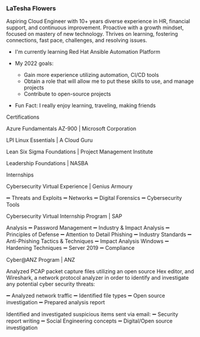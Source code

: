 
### LaTesha Flowers

Aspiring Cloud Engineer with 10+ years diverse experience in HR, financial support, and continuous improvement. Proactive with a growth mindset, focused on mastery of new technology. Thrives on learning, fostering connections, fast pace, challenges, and resolving issues.

- I'm currently learning Red Hat Ansible Automation Platform
- My 2022 goals: 
    - Gain more experience utilizing automation, CI/CD tools
    - Obtain a role that will allow me to put these skills to use, and manage projects
    - Contribute to open-source projects

- Fun Fact: I really enjoy learning, traveling, making friends

Certifications

Azure Fundamentals AZ-900 | Microsoft Corporation

LPI Linux Essentials | A Cloud Guru

Lean Six Sigma Foundations | Project Management Institute

Leadership Foundations | NASBA


Internships

Cybersecurity Virtual Experience | Genius Armoury

➖ Threats and Exploits ➖ Networks ➖ Digital Forensics ➖ Cybersecurity Tools

Cybersecurity Virtual Internship Program | SAP

Analysis ➖ Password Management ➖ Industry & Impact Analysis ➖ Principles of Defense ➖ Attention to Detail Phishing ➖ Industry Standards ➖ Anti-Phishing Tactics & Techniques ➖ Impact Analysis Windows ➖ Hardening Techniques ➖ Server 2019 ➖ Compliance

Cyber@ANZ Program | ANZ

Analyzed PCAP packet capture files utilizing an open source Hex editor, and Wireshark, a network protocol analyzer in order to identify and investigate any potential cyber security threats:

➖ Analyzed network traffic ➖ Identified file types ➖ Open source investigation ➖ Prepared analysis report

Identified and investigated suspicious items sent via email: ➖ Security report writing ➖ Social Engineering concepts ➖ Digital/Open source investigation
